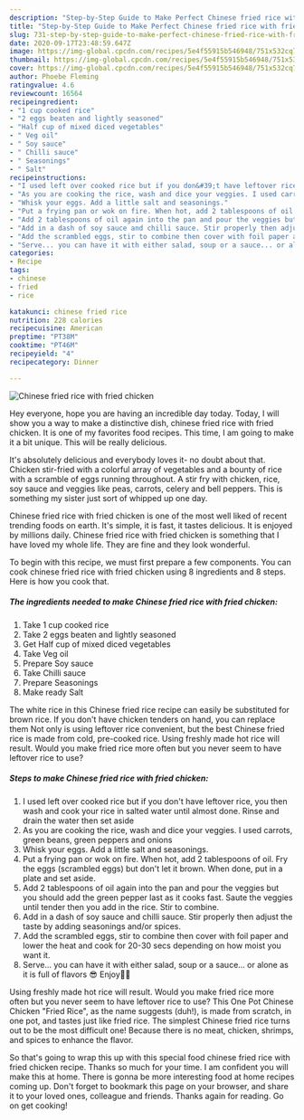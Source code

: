 ```yaml
---
description: "Step-by-Step Guide to Make Perfect Chinese fried rice with fried chicken"
title: "Step-by-Step Guide to Make Perfect Chinese fried rice with fried chicken"
slug: 731-step-by-step-guide-to-make-perfect-chinese-fried-rice-with-fried-chicken
date: 2020-09-17T23:48:59.647Z
image: https://img-global.cpcdn.com/recipes/5e4f55915b546948/751x532cq70/chinese-fried-rice-with-fried-chicken-recipe-main-photo.jpg
thumbnail: https://img-global.cpcdn.com/recipes/5e4f55915b546948/751x532cq70/chinese-fried-rice-with-fried-chicken-recipe-main-photo.jpg
cover: https://img-global.cpcdn.com/recipes/5e4f55915b546948/751x532cq70/chinese-fried-rice-with-fried-chicken-recipe-main-photo.jpg
author: Phoebe Fleming
ratingvalue: 4.6
reviewcount: 16564
recipeingredient:
- "1 cup cooked rice"
- "2 eggs beaten and lightly seasoned"
- "Half cup of mixed diced vegetables"
- " Veg oil"
- " Soy sauce"
- " Chilli sauce"
- " Seasonings"
- " Salt"
recipeinstructions:
- "I used left over cooked rice but if you don&#39;t have leftover rice, you then wash and cook your rice in salted water until almost done. Rinse and drain the water then set aside"
- "As you are cooking the rice, wash and dice your veggies. I used carrots, green beans, green peppers and onions"
- "Whisk your eggs. Add a little salt and seasonings."
- "Put a frying pan or wok on fire. When hot, add 2 tablespoons of oil. Fry the eggs (scrambled eggs) but don&#39;t let it brown. When done, put in a plate and set aside."
- "Add 2 tablespoons of oil again into the pan and pour the veggies but you should add the green pepper last as it cooks fast. Saute the veggies until tender then you add in the rice. Stir to combine."
- "Add in a dash of soy sauce and chilli sauce. Stir properly then adjust the taste by adding seasonings and/or spices."
- "Add the scrambled eggs, stir to combine then cover with foil paper and lower the heat and cook for 20-30 secs depending on how moist you want it."
- "Serve... you can have it with either salad, soup or a sauce... or alone as it is full of flavors 😎 Enjoy🥗😋"
categories:
- Recipe
tags:
- chinese
- fried
- rice

katakunci: chinese fried rice 
nutrition: 228 calories
recipecuisine: American
preptime: "PT38M"
cooktime: "PT46M"
recipeyield: "4"
recipecategory: Dinner

---
```



![Chinese fried rice with fried chicken](https://img-global.cpcdn.com/recipes/5e4f55915b546948/751x532cq70/chinese-fried-rice-with-fried-chicken-recipe-main-photo.jpg)

Hey everyone, hope you are having an incredible day today. Today, I will show you a way to make a distinctive dish, chinese fried rice with fried chicken. It is one of my favorites food recipes. This time, I am going to make it a bit unique. This will be really delicious.

It&#39;s absolutely delicious and everybody loves it- no doubt about that. Chicken stir-fried with a colorful array of vegetables and a bounty of rice with a scramble of eggs running throughout. A stir fry with chicken, rice, soy sauce and veggies like peas, carrots, celery and bell peppers. This is something my sister just sort of whipped up one day.

Chinese fried rice with fried chicken is one of the most well liked of recent trending foods on earth. It's simple, it is fast, it tastes delicious. It is enjoyed by millions daily. Chinese fried rice with fried chicken is something that I have loved my whole life. They are fine and they look wonderful.


To begin with this recipe, we must first prepare a few components. You can cook chinese fried rice with fried chicken using 8 ingredients and 8 steps. Here is how you cook that.

<!--inarticleads1-->

##### The ingredients needed to make Chinese fried rice with fried chicken:

1. Take 1 cup cooked rice
1. Take 2 eggs beaten and lightly seasoned
1. Get Half cup of mixed diced vegetables
1. Take  Veg oil
1. Prepare  Soy sauce
1. Take  Chilli sauce
1. Prepare  Seasonings
1. Make ready  Salt


The white rice in this Chinese fried rice recipe can easily be substituted for brown rice. If you don&#39;t have chicken tenders on hand, you can replace them Not only is using leftover rice convenient, but the best Chinese fried rice is made from cold, pre-cooked rice. Using freshly made hot rice will result. Would you make fried rice more often but you never seem to have leftover rice to use? 

<!--inarticleads2-->

##### Steps to make Chinese fried rice with fried chicken:

1. I used left over cooked rice but if you don&#39;t have leftover rice, you then wash and cook your rice in salted water until almost done. Rinse and drain the water then set aside
1. As you are cooking the rice, wash and dice your veggies. I used carrots, green beans, green peppers and onions
1. Whisk your eggs. Add a little salt and seasonings.
1. Put a frying pan or wok on fire. When hot, add 2 tablespoons of oil. Fry the eggs (scrambled eggs) but don&#39;t let it brown. When done, put in a plate and set aside.
1. Add 2 tablespoons of oil again into the pan and pour the veggies but you should add the green pepper last as it cooks fast. Saute the veggies until tender then you add in the rice. Stir to combine.
1. Add in a dash of soy sauce and chilli sauce. Stir properly then adjust the taste by adding seasonings and/or spices.
1. Add the scrambled eggs, stir to combine then cover with foil paper and lower the heat and cook for 20-30 secs depending on how moist you want it.
1. Serve... you can have it with either salad, soup or a sauce... or alone as it is full of flavors 😎 Enjoy🥗😋


Using freshly made hot rice will result. Would you make fried rice more often but you never seem to have leftover rice to use? This One Pot Chinese Chicken &#34;Fried Rice&#34;, as the name suggests (duh!), is made from scratch, in one pot, and tastes just like fried rice. The simplest Chinese fried rice turns out to be the most difficult one! Because there is no meat, chicken, shrimps, and spices to enhance the flavor. 

So that's going to wrap this up with this special food chinese fried rice with fried chicken recipe. Thanks so much for your time. I am confident you will make this at home. There is gonna be more interesting food at home recipes coming up. Don't forget to bookmark this page on your browser, and share it to your loved ones, colleague and friends. Thanks again for reading. Go on get cooking!
